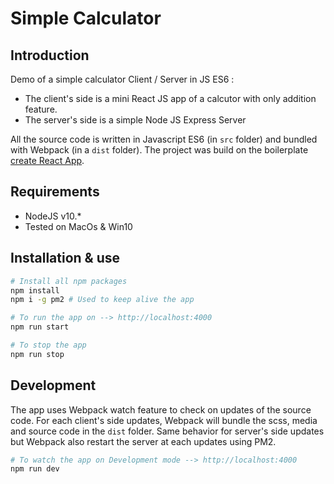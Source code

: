 # Simple Calculator

## Introduction
Demo of a simple calculator Client / Server in JS ES6 : 
- The client's side is a mini React JS app of a calcutor with only addition feature. 
- The server's side is a simple Node JS Express Server

All the source code is written in Javascript ES6 (in `src` folder) and bundled with Webpack (in a `dist` folder).
The project was build on the boilerplate [create React App](https://github.com/facebook/create-react-app).

## Requirements
- NodeJS v10.* 
- Tested on MacOs & Win10

## Installation & use

```bash
# Install all npm packages
npm install
npm i -g pm2 # Used to keep alive the app

# To run the app on --> http://localhost:4000
npm run start

# To stop the app
npm run stop
```

## Development

The app uses Webpack watch feature to check on updates of the source code. 
For each client's side updates, Webpack will bundle the scss, media and source code in the `dist` folder.
Same behavior for server's side updates but Webpack also restart the server at each updates using PM2.

```bash
# To watch the app on Development mode --> http://localhost:4000
npm run dev
```

